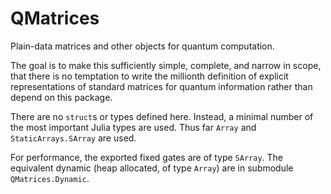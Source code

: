 # QMatrices

Plain-data matrices and other objects for quantum computation.

The goal is to make this sufficiently simple, complete, and narrow in scope, that there
is no temptation to write the millionth definition of explicit representations of standard matrices for quantum information rather than depend on this package.

There are no `struct`s or types defined here.
Instead, a minimal number of the most important Julia types are used.
Thus far `Array` and `StaticArrays.SArray` are used.

For performance, the exported fixed gates are of type `SArray`.
The equivalent dynamic (heap allocated, of type `Array`) are in submodule `QMatrices.Dynamic`.
